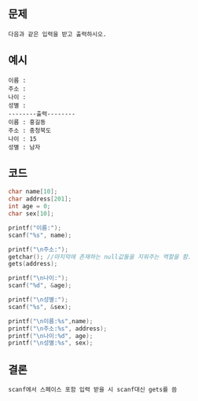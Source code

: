 ## 문제    
    다음과 같은 입력을 받고 출력하시오.




## 예시
    이름 :
    주소 :
    나이 :
    성별 :
    --------출력--------
    이름 : 홍길동
    주소 : 충청북도
    나이 : 15
    성별 : 남자

## 코드
```c
char name[10];
char address[201];
int age = 0;
char sex[10];

printf("이름:");
scanf("%s", name);

printf("\n주소:");
getchar(); //마지막에 존재하는 null값들을 지워주는 역할을 함.
gets(address);

printf("\n나이:");
scanf("%d", &age);

printf("\n성별:");
scanf("%s", &sex);

printf("\n이름:%s",name);
printf("\n주소:%s", address);
printf("\n나이:%d", age);
printf("\n성별:%s", sex);

```

## 결론
    scanf에서 스페이스 포함 입력 받을 시 scanf대신 gets를 씀
